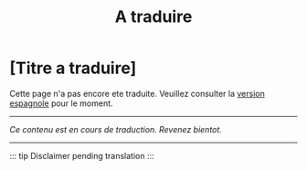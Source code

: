﻿---
title: [A traduire]
---

<!-- TODO: translation missing - French version -->

# [Titre a traduire]

Cette page n'a pas encore ete traduite. Veuillez consulter la [version espagnole](/es/mitos-bautismo) pour le moment.

---

*Ce contenu est en cours de traduction. Revenez bientot.*

---

::: tip
Disclaimer pending translation
:::
